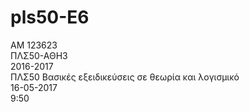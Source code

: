 # pls50-E6  
ΑΜ 123623  
ΠΛΣ50-ΑΘΗ3  
2016-2017  
ΠΛΣ50 Βασικές εξειδικεύσεις σε θεωρία και λογισμικό  
16-05-2017  
9:50  

